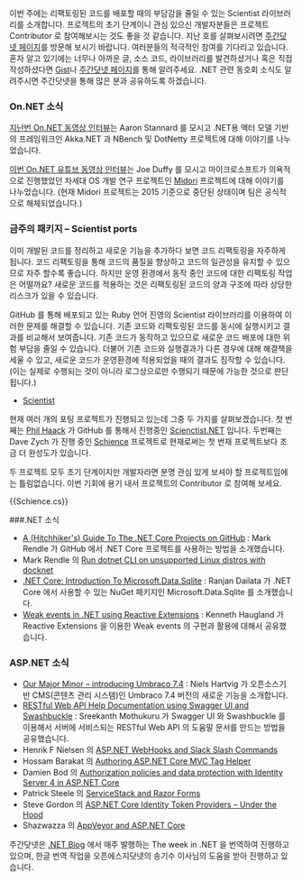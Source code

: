 이번 주에는 리팩토링된 코드를 배포할 때의 부담감을 줄일 수 있는 Scientist 라이브러리를 소개합니다. 프로젝트의 초기 단계이니 관심 있으신 개발자분들은 프로젝트 Contributor 로 참여해보시는 것도 좋을 것 같습니다. 지난 호를 살펴보시려면 [주간닷넷 페이지](https://www.facebook.com/jugan.net/)를 방문해 보시기 바랍니다. 여러분들의 적극적인 참여를 기다리고 있습니다. 혼자 알고 있기에는 너무나 아까운 글, 소스 코드, 라이브러리를 발견하셨거나 혹은 직접 작성하셨다면 [Gist](https://gist.github.com/options/e9fc443b8c882157fe4a)나 [주간닷넷 페이지](https://www.facebook.com/jugan.net/)를 통해 알려주세요. .NET 관련 동호회 소식도 알려주시면 주간닷넷을 통해 많은 분과 공유하도록 하겠습니다.

### On.NET 소식

[지난번 On.NET 동영상 인터뷰](https://www.youtube.com/watch?v=BEvn9aI6rd0)는 Aaron Stannard 를 모시고 .NET용 액터 모델 기반의 프레임워크인 Akka.NET 과 NBench 및 DotNetty 프로젝트에 대해 이야기를 나누었습니다.

[이번 On.NET 유튜브 동영상 인터뷰](https://www.youtube.com/watch?v=WuqrfuJLbgk)는 Joe Duffy 를 모시고 마이크로소프트가 의욕적으로 진행했었던 차세대 OS 개발 연구 프로젝트인 [Midori](http://joeduffyblog.com/2015/11/03/blogging-about-midori/) 프로젝트에 대해 이야기를 나누었습니다. (현재 Midori 프로젝트는 2015 기준으로 중단된 상태이며 팀은 공식적으로 해체되었습니다.)

### 금주의 패키지 – Scientist ports  
     
이미 개발된 코드를 정리하고 새로운 기능을 추가하다 보면 코드 리팩토링을 자주하게 됩니다. 코드 리팩토링을 통해 코드의 품질을 향상하고 코드의 일관성을 유지할 수 있으므로 자주 할수록 좋습니다. 하지만 운영 환경에서 동작 중인 코드에 대한 리팩토링 작업은 어떨까요? 새로운 코드를 적용하는 것은 리팩토링된 코드의 양과 구조에 따라 상당한 리스크가 있을 수 있습니다. 

GitHub 를 통해 배포되고 있는 Ruby 언어 진영의 Scientist 라이브러리를 이용하여 이러한 문제를 해결할 수 있습니다. 기존 코드와 리팩토링된 코드를 동시에 실행시키고 결과를 비교해서 보여줍니다. 기존 코드가 동작하고 있으므로 새로운 코드 배포에 대한 위험 부담을 줄일 수 있습니다. 더불어 기존 코드와 실행결과가 다른 경우에 대해 해결책을 세울 수 있고, 새로운 코드가 운영환경에 적용되었을 때의 결과도 짐작할 수 있습니다.(이는 실제로 수행되는 것이 아니라 로그상으로만 수행되기 때문에 가능한 것으로 판단됩니다.)

* [Scientist](https://github.com/github/scientist) 

현재 여러 개의 포팅 프로젝트가 진행되고 있는데 그중 두 가지를 살펴보겠습니다. 첫 번째는 [Phil Haack](http://haacked.com/) 가 GitHub 를 통해서 진행중인 [Scienctist.NET](https://github.com/haacked/scientist.net) 입니다. 두번째는 Dave Zych 가 진행 중인 [Schience](https://github.com/davezych/shience) 프로젝트로 현재로써는 첫 번재 프로젝트보다 조금 더 완성도가 있습니다.

두 프로젝트 모두 초기 단계이지만 개발자라면 분명 관심 있게 보셔야 할 프로젝트임에는 틀림없습니다. 이번 기회에 용기 내서 프로젝트의 Contributor 로 참여해 보세요.    

<section>
{{Schience.cs}}<script src="https://gist.github.com/bleroy/7f668d844f4023c9537f.js"></script>
</section>

###.NET 소식

* [A (Hitchhiker's) Guide To The .NET Core Projects on GitHub](http://umbraco.com/follow-us/blog-archive/2016/2/11/our-major-minor-introducing-umbraco-74/) : Mark Rendle 가 GitHub 에서 .NET Core 프로젝트를 사용하는 방법을 소개했습니다.
* Mark Rendle 의 [Run dotnet CLI on unsupported Linux distros with docknet](https://blog.rendle.io/run-dotnet-cli-on-unsupported-linux-distros-with-docknet/) 
* [.NET Core: Introduction To Microsoft.Data.Sqlite](http://www.c-sharpcorner.com/UploadFile/ranjancse/net-co-introduction-to-microsoft-data-sqlite/) : Ranjan Dailata 가 .NET Core 에서 사용할 수 있는 NuGet 패키지인 Microsoft.Data.Sqlite 를 소개했습니다. 
* [Weak events in .NET using Reactive Extensions](http://www.codeproject.com/Tips/1078183/Weak-events-in-NET-using-Reactive-Extensions-Rx) : Kenneth Haugland 가 Reactive Extensions 을 이용한 Weak events 의 구현과 활용에 대해서 공유했습니다.

### ASP.NET 소식

* [Our Major Minor – introducing Umbraco 7.4](http://umbraco.com/follow-us/blog-archive/2016/2/11/our-major-minor-introducing-umbraco-74/) : Niels Hartvig 가 오픈소스기반 CMS(콘텐츠 관리 시스템)인 Umbraco 7.4 버전의 새로운 기능을 소개합니다.
* [RESTful Web API Help Documentation using Swagger UI and Swashbuckle](http://www.codeproject.com/Articles/1078249/RESTful-Web-API-Help-Documentation-using-Swagger-U) : Sreekanth Mothukuru 가 Swagger UI 와 Swashbuckle 를 이용해서 서버에 서비스되는 RESTful Web API 의 도움말 문서를 만드는 방법을 공유했습니다.
* Henrik F Nielsen 의 [ASP.NET WebHooks and Slack Slash Commands](https://blogs.msdn.microsoft.com/webdev/2016/02/14/asp-net-webhooks-and-slack-slash-commands/)
* Hossam Barakat 의 [Authoring ASP.NET Core MVC Tag Helper](http://www.hossambarakat.net/2016/02/15/authoring-asp-net-core-mvc-tag-helper/)
* Damien Bod 의 [Authorization policies and data protection with Identity Server 4 in ASP.NET Core](http://damienbod.com/2016/02/14/authorization-policies-and-data-protection-with-identityserver4-in-asp-net-core/)
* Patrick Steele 의 [ServiceStack and Razor Forms](https://visualstudiomagazine.com/articles/2016/02/01/servicestack-and-razor-forms.aspx)
* Steve Gordon 의 [ASP.NET Core Identity Token Providers – Under the Hood](http://stevejgordon.co.uk/asp-net-core-identity-token-providers)
* Shazwazza 의 [AppVeyor and ASP.NET Core](http://shazwazza.com/post/appveyor-and-aspnet-core/) 

주간닷넷은 [.NET Blog](https://blogs.msdn.microsoft.com/dotnet/) 에서 매주 발행하는 The week in .NET 을 번역하여 진행하고 있으며, 한글 번역 작업을 오픈에스지닷넷의 송기수 이사님의 도움을 받아 진행하고 있습니다.  

